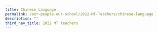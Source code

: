 ```yaml
---
title: Chinese Language
permalink: /our-people-our-school/2022-MT-Teachers/chinese-language
description: ""
third_nav_title: 2022 MT Teachers
---
```

